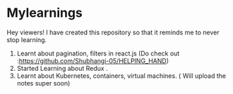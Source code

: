 # Mylearnings
Hey viewers! I have created this repository so that it reminds me to never stop learning.

1. Learnt about pagination, filters in react.js (Do check out :https://github.com/Shubhangi-05/HELPING_HAND)
2. Started Learning about Redux .
3. Learnt about Kubernetes, containers, virtual machines. ( Will upload the notes super soon)

